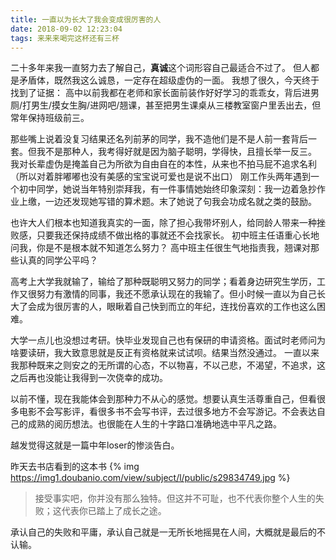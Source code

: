 ```yaml
---
title: 一直以为长大了我会变成很厉害的人
date: 2018-09-02 12:23:04
tags: 来来来喝完这杯还有三杯
---
```


二十多年来我一直努力去了解自己，**真诚**这个词形容自己最适合不过了。
但人都是矛盾体，既然我这么诚恳，一定存在超级虚伪的一面。
我想了很久，今天终于找到了证据：
高中以前我都在老师和家长面前装作好好学习的乖乖女，背后进男厕/打男生/摸女生胸/进网吧/翘课，甚至把男生课桌从三楼教室窗户里丢出去，但常年保持班级前三。

那些嘴上说着没复习结果还名列前茅的同学，我不造他们是不是人前一套背后一套。但我不是那种人，我考得好就是因为脑子聪明，学得快，且擅长举一反三。
我对长辈虚伪是掩盖自己为所欲为自由自在的本性，从来也不拍马屁不追求名利（所以对着胖嘟嘟也没有美感的宝宝说可爱也是说不出口）
刚工作头两年遇到一个初中同学，她说当年特别崇拜我，有一件事情她始终印象深刻：我一边着急抄作业上缴，一边还发现她写错的算术题。末了她说了句我会功成名就之类的鼓励。

也许大人们根本也知道我真实的一面，除了担心我带坏别人，给同龄人带来一种挫败感，只要我还保持成绩不做出格的事就还不会找家长。
初中班主任语重心长地问我，你是不是根本就不知道怎么努力？
高中班主任很生气地指责我，翘课对那些认真的同学公平吗？

高考上大学我就输了，输给了那种既聪明又努力的同学；看着身边研究生学历，工作又很努力有激情的同事，我还不愿承认现在的我输了。但小时候一直以为自己长大了会成为很厉害的人，眼瞅着自己快到而立的年纪，连找份喜欢的工作也这么困难。

大学一点儿也没想过考研。快毕业发现自己也有保研的申请资格。面试时老师问为啥要读研，我大致意思就是反正有资格就来试试呗。结果当然没通过。
一直以来我那种既来之则安之的无所谓的心态，不以物喜，不以己悲，不渴望，不追求，这之后再也没能让我得到一次侥幸的成功。

以前不懂，现在我能体会到那种力不从心的感觉。想要认真生活尊重自己，但看很多电影不会写影评，看很多书不会写书评，去过很多地方不会写游记。不会表达自己的成熟的阅历想法。也很能在人生的十字路口准确地选中平凡之路。

越发觉得这就是一篇中年loser的惨淡告白。

昨天去书店看到的这本书
{% img https://img1.doubanio.com/view/subject/l/public/s29834749.jpg %}

> 接受事实吧，你并没有那么独特。但这并不可耻，也不代表你整个人生的失败；这代表你已踏上了成长之途。

承认自己的失败和平庸，承认自己就是一无所长地摇晃在人间，大概就是最后的不认输。